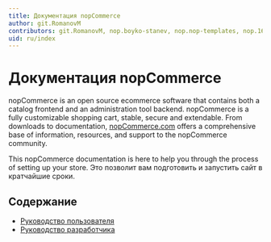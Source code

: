 ```yaml
---
title: Документация nopCommerce
author: git.RomanovM
contributors: git.RomanovM, nop.boyko-stanev, nop.nop-templates, nop.16286
uid: ru/index
---
```


# Документация nopCommerce

nopCommerce is an open source ecommerce software that contains both a catalog frontend and an administration tool backend. nopCommerce is a fully customizable shopping cart, stable, secure and extendable. From downloads to documentation, [nopCommerce.com](https://www.nopCommerce.com) offers a comprehensive base of information, resources, and support to the nopCommerce community.

This nopCommerce documentation is here to help you through the process of setting up your store. Это позволит вам подготовить и запустить сайт в кратчайшие сроки.

## Содержание

* [Руководство пользователя](xref:ru/user-guide/index)
* [Руководство разработчика](xref:ru/developer/index)
